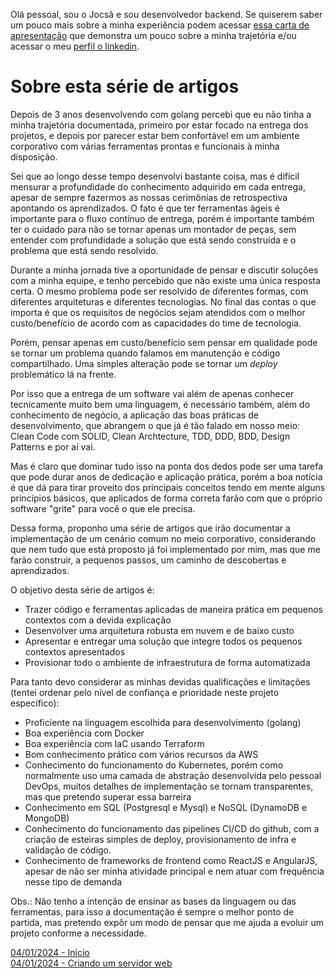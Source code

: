 
Olá pessoal, sou o Jocsã e sou desenvolvedor backend. Se quiserem saber um pouco mais sobre a minha experiência podem acessar [essa carta de apresentação](./cover-letter.md) que demonstra um pouco sobre a minha trajetória e/ou acessar o meu [perfil o linkedin](https://www.linkedin.com/in/jocsa-kesley-oliveira/).


# Sobre esta série de artigos
Depois de 3 anos desenvolvendo com golang percebi que eu não tinha a minha trajetória documentada, primeiro por estar focado na entrega dos projetos, e depois por parecer estar bem confortável em um ambiente corporativo com várias ferramentas prontas e funcionais à minha disposição.

Sei que ao longo desse tempo desenvolvi bastante coisa, mas é difícil mensurar a profundidade do conhecimento adquirido em cada entrega, apesar de sempre fazermos as nossas cerimônias de retrospectiva apontando os aprendizados. O fato é que ter ferramentas ágeis é importante para o fluxo contínuo de entrega, porém é importante também ter o cuidado para não se tornar apenas um montador de peças, sem entender com profundidade a solução que está sendo construída e o problema que está sendo resolvido.

Durante a minha jornada tive a oportunidade de pensar e discutir soluções com a minha equipe, e tenho percebido que não existe uma única resposta certa. O mesmo problema pode ser resolvido de diferentes formas, com diferentes arquiteturas e diferentes tecnologias. No final das contas o que importa é que os requisitos de negócios sejam atendidos com o melhor custo/benefício de acordo com as capacidades do time de tecnologia.

Porém, pensar apenas em custo/benefício sem pensar em qualidade pode se tornar um problema quando falamos em manutenção e código compartilhado. Uma simples alteração pode se tornar um <i>deploy</i> problemático lá na frente.

Por isso que a entrega de um software vai além de apenas conhecer tecnicamente muito bem uma linguagem, é necessário também, além do conhecimento de negócio, a aplicação das boas práticas de desenvolvimento, que abrangem o que já é tão falado em nosso meio: Clean Code com SOLID, Clean Archtecture, TDD, DDD, BDD, Design Patterns e por aí vai. 

Mas é claro que dominar tudo isso na ponta dos dedos pode ser uma tarefa que pode durar anos de dedicação e aplicação prática, porém a boa notícia é que dá para tirar proveito dos principais conceitos tendo em mente alguns princípios básicos, que aplicados de forma correta farão com que o próprio software "grite" para você o que ele precisa.

Dessa forma, proponho uma série de artigos que irão documentar a implementação de um cenário comum no meio corporativo, considerando que nem tudo que está proposto já foi implementado por mim, mas que me farão construir, a pequenos passos, um caminho de descobertas e aprendizados. 

O objetivo desta série de artigos é: 
 - Trazer código e ferramentas aplicadas de maneira prática em pequenos contextos com a devida explicação
 - Desenvolver uma arquitetura robusta em nuvem e de baixo custo
 - Apresentar e entregar uma solução que integre todos os pequenos contextos apresentados
 - Provisionar todo o ambiente de infraestrutura de forma automatizada

Para tanto devo considerar as minhas devidas qualificações e limitações (tentei ordenar pelo nível de confiança e prioridade neste projeto específico):
- Proficiente na linguagem escolhida para desenvolvimento (golang)
- Boa experiência com Docker
- Boa experiência com IaC usando Terraform
- Bom conhecimento prático com vários recursos da AWS
- Conhecimento do funcionamento do Kubernetes, porém como normalmente uso uma camada de abstração desenvolvida pelo pessoal DevOps, muitos detalhes de implementação se tornam transparentes, mas que pretendo superar essa barreira
- Conhecimento em SQL (Postgresql e Mysql) e NoSQL (DynamoDB e MongoDB)
- Conhecimento do funcionamento das pipelines CI/CD do github, com a criação de esteiras simples de deploy, provisionamento de infra e validação de código. 
- Conhecimento de frameworks de frontend como ReactJS e AngularJS, apesar de não ser minha atividade principal e nem atuar com frequência nesse tipo de demanda

Obs.: Não tenho a intenção de ensinar as bases da linguagem ou das ferramentas, para isso a documentação é sempre o melhor ponto de partida, mas pretendo expôr um modo de pensar que me ajuda a evoluir um projeto conforme a necessidade.

[04/01/2024 - Início](./index.md)
<br>
[04/01/2024 - Criando um servidor web](./web-api.md)

